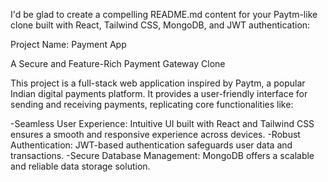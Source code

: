 I'd be glad to create a compelling README.md content for your Paytm-like clone built with React, Tailwind CSS, MongoDB, and JWT authentication:

Project Name: Payment App

A Secure and Feature-Rich Payment Gateway Clone

This project is a full-stack web application inspired by Paytm, a popular Indian digital payments platform. It provides a user-friendly interface for sending and receiving payments, replicating core functionalities like:

-Seamless User Experience: Intuitive UI built with React and Tailwind CSS ensures a smooth and responsive experience across devices.
-Robust Authentication: JWT-based authentication safeguards user data and transactions.
-Secure Database Management: MongoDB offers a scalable and reliable data storage solution.
